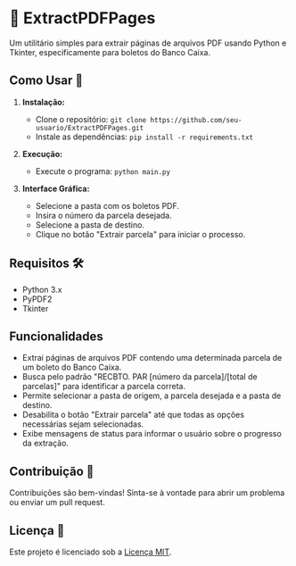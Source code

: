 # 📄 ExtractPDFPages

Um utilitário simples para extrair páginas de arquivos PDF usando Python e Tkinter, especificamente para boletos do Banco Caixa.

## Como Usar 🚀

1. **Instalação:**

   - Clone o repositório: `git clone https://github.com/seu-usuario/ExtractPDFPages.git`
   - Instale as dependências: `pip install -r requirements.txt`

2. **Execução:**

   - Execute o programa: `python main.py`

3. **Interface Gráfica:**
   - Selecione a pasta com os boletos PDF.
   - Insira o número da parcela desejada.
   - Selecione a pasta de destino.
   - Clique no botão "Extrair parcela" para iniciar o processo.

## Requisitos 🛠️

- Python 3.x
- PyPDF2
- Tkinter

## Funcionalidades

- Extrai páginas de arquivos PDF contendo uma determinada parcela de um boleto do Banco Caixa.
- Busca pelo padrão "RECBTO\. PAR \[número da parcela]/\[total de parcelas]" para identificar a parcela correta.
- Permite selecionar a pasta de origem, a parcela desejada e a pasta de destino.
- Desabilita o botão "Extrair parcela" até que todas as opções necessárias sejam selecionadas.
- Exibe mensagens de status para informar o usuário sobre o progresso da extração.

## Contribuição 🤝

Contribuições são bem-vindas! Sinta-se à vontade para abrir um problema ou enviar um pull request.

## Licença 📝

Este projeto é licenciado sob a [Licença MIT](LICENSE).
